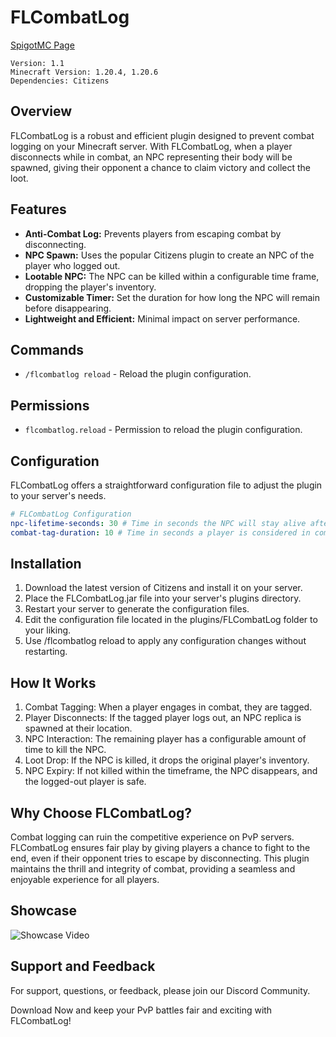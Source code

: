 # **FLCombatLog**

[SpigotMC Page](https://www.spigotmc.org/resources/flcombatlog.118428/)
```
Version: 1.1
Minecraft Version: 1.20.4, 1.20.6
Dependencies: Citizens
```

## **Overview**
FLCombatLog is a robust and efficient plugin designed to prevent combat logging on your Minecraft server. With FLCombatLog, when a player disconnects while in combat, an NPC representing their body will be spawned, giving their opponent a chance to claim victory and collect the loot.

## **Features**
- **Anti-Combat Log:** Prevents players from escaping combat by disconnecting.
- **NPC Spawn:** Uses the popular Citizens plugin to create an NPC of the player who logged out.
- **Lootable NPC:** The NPC can be killed within a configurable time frame, dropping the player's inventory.
- **Customizable Timer:** Set the duration for how long the NPC will remain before disappearing.
- **Lightweight and Efficient:** Minimal impact on server performance.

## **Commands**
- `/flcombatlog reload` - Reload the plugin configuration.

## **Permissions**
- `flcombatlog.reload` - Permission to reload the plugin configuration.

## **Configuration**
FLCombatLog offers a straightforward configuration file to adjust the plugin to your server's needs.

```yaml
# FLCombatLog Configuration
npc-lifetime-seconds: 30 # Time in seconds the NPC will stay alive after a player logs out.
combat-tag-duration: 10 # Time in seconds a player is considered in combat after taking damage.
```

## **Installation**

1. Download the latest version of Citizens and install it on your server.
2. Place the FLCombatLog.jar file into your server's plugins directory.
3. Restart your server to generate the configuration files.
4. Edit the configuration file located in the plugins/FLCombatLog folder to your liking.
5. Use /flcombatlog reload to apply any configuration changes without restarting.

## **How It Works**

1. Combat Tagging: When a player engages in combat, they are tagged.
2. Player Disconnects: If the tagged player logs out, an NPC replica is spawned at their location.
3. NPC Interaction: The remaining player has a configurable amount of time to kill the NPC.
4. Loot Drop: If the NPC is killed, it drops the original player's inventory.
5. NPC Expiry: If not killed within the timeframe, the NPC disappears, and the logged-out player is safe.

## **Why Choose FLCombatLog?**

Combat logging can ruin the competitive experience on PvP servers. FLCombatLog ensures fair play by giving players a chance to fight to the end, even if their opponent tries to escape by disconnecting. This plugin maintains the thrill and integrity of combat, providing a seamless and enjoyable experience for all players.

## **Showcase**
![Showcase Video](https://www.youtube.com/watch?v=yiPbv_6Wavs)

## **Support and Feedback**
For support, questions, or feedback, please join our Discord Community.

Download Now and keep your PvP battles fair and exciting with FLCombatLog!
